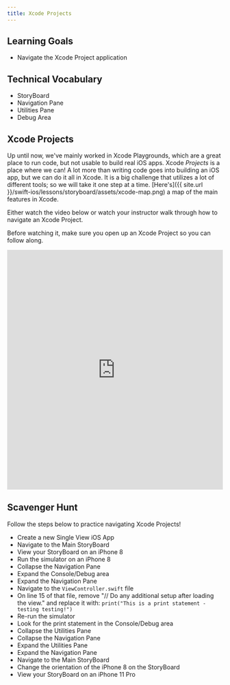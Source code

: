 ```yaml
---
title: Xcode Projects
---
```


## Learning Goals

* Navigate the Xcode Project application

## Technical Vocabulary

* StoryBoard
* Navigation Pane
* Utilities Pane
* Debug Area

## Xcode Projects

Up until now, we've mainly worked in Xcode Playgrounds, which are a great place to run code, but not usable to build real iOS apps. Xcode _Projects_ is a place where we can! A lot more than writing code goes into building an iOS app, but we can do it all in Xcode. It is a big challenge that utilizes a lot of different tools; so we will take it one step at a time. [Here's]({{ site.url }}/swift-ios/lessons/storyboard/assets/xcode-map.png) a map of the main features in Xcode.

Either watch the video below or watch your instructor walk through how to navigate an Xcode Project.

Before watching it, make sure you open up an Xcode Project so you can follow along.

<iframe width="100%" height="560" frameborder="0" scrolling="no" src="https://screencast-o-matic.com/embed?sc=cqfUrOZkvH&v=5&ff=1" allowfullscreen="true"></iframe>

## Scavenger Hunt

Follow the steps below to practice navigating Xcode Projects!

- Create a new Single View iOS App
- Navigate to the Main StoryBoard
- View your StoryBoard on an iPhone 8
- Run the simulator on an iPhone 8
- Collapse the Navigation Pane
- Expand the Console/Debug area
- Expand the Navigation Pane
- Navigate to the `ViewController.swift` file
- On line 15 of that file, remove "// Do any additional setup after loading the view." and replace it with: `print("This is a print statement - testing testing!")`
- Re-run the simulator
- Look for the print statement in the Console/Debug area
- Collapse the Utilities Pane
- Collapse the Navigation Pane
- Expand the Utilities Pane
- Expand the Navigation Pane
- Navigate to the Main StoryBoard
- Change the orientation of the iPhone 8 on the StoryBoard
- View your StoryBoard on an iPhone 11 Pro
